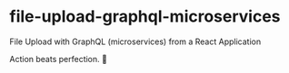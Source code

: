 # file-upload-graphql-microservices

File Upload with GraphQL (microservices) from a React Application

<!-- INSPIRATIONAL_QUOTE_START -->
Action beats perfection.
🦖
<!-- INSPIRATIONAL_QUOTE_END -->

